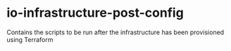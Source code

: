 # io-infrastructure-post-config
Contains the scripts to be run after the infrastructure has been provisioned using Terraform
